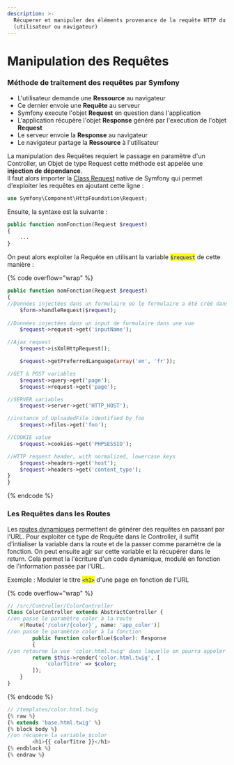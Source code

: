 ```yaml
---
description: >-
  Récuperer et manipuler des éléments provenance de la requête HTTP du client
  (utilisateur ou navigateur)
---
```


# Manipulation des Requêtes

### Méthode de traitement des requêtes par Symfony

* L'utilisateur demande une **Ressource** au navigateur
* Ce dernier envoie une **Requête** au serveur
* Symfony execute l'objet **Request** en question dans l'application
* L'application récupère l'objet **Response** généré par l'execution de l'objet **Request**
* Le serveur envoie la **Response** au navigateur
* Le navigateur partage la **Ressource** à l'utilisateur



La manipulation des Requêtes requiert le passage en paramètre d'un Controller, un Objet de type Request cette méthode est appelée une **injection de dépendance**. \
Il faut alors importer la [Class Request](https://github.com/symfony/symfony/blob/6.1/src/Symfony/Component/HttpFoundation/Request.php) native de Symfony qui permet d'exploiter les requêtes en ajoutant cette ligne :&#x20;

```php
use Symfony\Component\HttpFoundation\Request;
```

Ensuite, la syntaxe est la suivante :&#x20;

```php
public function nomFonction(Request $request)
{ 
    ...
}
```

On peut alors exploiter la Requête en utilisant la variable <mark style="color:blue;">`$request`</mark> de cette manière :&#x20;

{% code overflow="wrap" %}
```php
public function nomFonction(Request $request)
{ 
//Données injectées dans un formulaire où le formulaire a été créé dans le     Controller grace à l'instruction : $form=$this>createForm( ... );
    $form->handleRequest($request);
    
//Données injectées dans un input de formulaire dans une vue
    $request->request->get('inputName');

//Ajax request
    $request->isXmlHttpRequest();

    $request->getPreferredLanguage(array('en', 'fr'));

//GET & POST variables
    $request->query->get('page');
    $request->request->get('page');

//SERVER variables 
    $request->server->get('HTTP_HOST');

//instance of UploadedFile identified by foo
    $request->files->get('foo');

//COOKIE value
    $request->cookies->get('PHPSESSID');

//HTTP request header, with normalized, lowercase keys
    $request->headers->get('host');
    $request->headers->get('content_type');
}
}
```
{% endcode %}

### Les Requêtes dans les Routes

Les [routes dynamiques](../routes/routes-dynamiques.md) permettent de générer des requêtes en passant par l'URL. Pour exploiter ce type de Requête dans le Controller, il suffit d'intialiser la variable dans la route  et de la passer comme paramètre de la fonction. On peut ensuite agir sur cette variable et la récupérer dans le return. Cela permet la l'écriture d'un code dynamique, modulé en fonction de l'information passée par l'URL.

Exemple : Moduler le titre <mark style="color:blue;">`<h1>`</mark> d'une page en fonction de l'URL

{% code overflow="wrap" %}
```php
// /src/Controller/ColorController
Class ColorController extends AbstractController {
//on passe le paramètre color à la route
    #[Route('/color/{color}', name: 'app_color')]
//on passe le paramètre color à la fonction
        public function colorBlue($color): Response
        {
//on retourne la vue 'color.html.twig' dans laquelle on pourra appeler la variable $color sous cette forme: {{ colorTitre }}
        return $this->render('color.html.twig', [
            'colorTitre' => $color;
        ]);
    }
}
```
{% endcode %}

```php
// /templates/color.html.twig
{% raw %}
{% extends 'base.html.twig' %}
{% block body %}
//on récupère la variable $color
        <h1>{{ colorTitre }}</h1>
{% endblock %}
{% endraw %}
```

